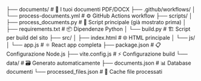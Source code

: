 ├── documents/                    # 📁 I tuoi documenti PDF/DOCX
├── .github/workflows/
│   └── process-documents.yml     # ⚙️ GitHub Actions workflow
├── scripts/
│   ├── process_documents.py      # 🐍 Script principale (già mostrato prima)
│   ├── requirements.txt          # 📦 Dipendenze Python
│   └── build.py                  # 🏗️ Script per build del sito
├── src/
│   ├── index.html               # 🌐 HTML principale
│   └── js/
│       └── app.js              # ⚛️ React app completa
├── package.json                 # 📋 Configurazione Node.js
├── vite.config.js              # ⚡ Configurazione build
└── data/                       # 🗃️ Generato automaticamente
    ├── documents.json          # 📊 Database documenti
    └── processed_files.json    # 💾 Cache file processati

